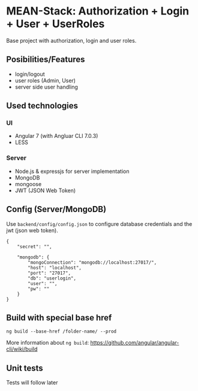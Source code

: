 # MEAN-Stack: Authorization + Login + User + UserRoles

Base project with authorization, login and user roles.

## Posibilities/Features

* login/logout
* user roles (Admin, User)
* server side user handling

## Used technologies

### UI

* Angular 7 (with Angluar CLI 7.0.3)
* LESS

### Server

* Node.js & expressjs for server implementation
* MongoDB
* mongoose
* JWT (JSON Web Token)

## Config (Server/MongoDB)

Use `backend/config/config.json` to configure database credentials and the jwt (json web token).

```
{
    "secret": "",

    "mongodb": {
        "mongoConnection": "mongodb://localhost:27017/",
        "host": "localhost",
        "port": "27017",
        "db": "userlogin",
        "user": "",
        "pw": ""
    }
}
```

## Build with special base href

`ng build --base-href /folder-name/ --prod`

More information about `ng build`: https://github.com/angular/angular-cli/wiki/build

## Unit tests

Tests will follow later
